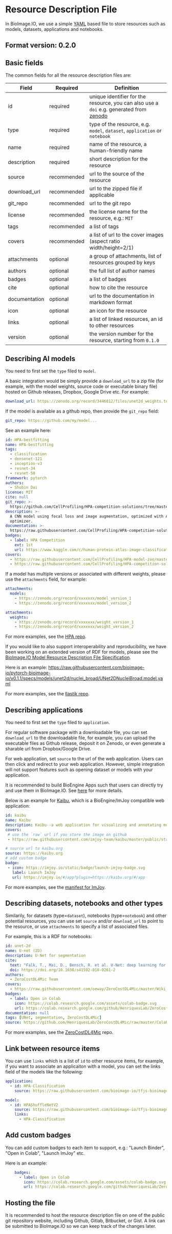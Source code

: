# Resource Description File

In BioImage.IO, we use a simple [YAML](https://en.wikipedia.org/wiki/YAML) based file to store resources such as models, datasets, applications and notebooks.

## Format version: 0.2.0

## Basic fields

The common fields for all the resource description files are:

| Field | Required | Definition  |
|---|---|---|
| id | required | unique identifier for the resource, you can also use a `doi` e.g. generated from [zenodo](https://zenodo.org/) |
| type | required | type of the resource, e.g. `model`, `dataset`, `application` or `notebook` |
| name  | required | name of the resource, a human-friendly name  |
| description | required | short description for the resource |
| source | recommended | url to the source of the resource |
| download_url | recommended | url to the zipped file if applicable |
| git_repo | recommended | url to the git repo  |
| license | recommended | the license name for the resource, e.g.: `MIT`  |
| tags | recommended | a list of tags  |
| covers | recommended | a list of url to the cover images (aspect ratio width/height=2/1)  |
| attachments | optional | a group of attachments, list of resources grouped by keys  |
| authors | optional | the full list of author names  |
| badges | optional | a list of badges|
| cite | optional | how to cite the resource |
| documentation | optional | url to the documentation in markdown format  |
| icon | optional | an icon for the resource  |
| links | optional | a list of linked resources, an id to other resources|
| version | optional | the version number for the resource, starting from `0.1.0`  |

## Describing AI models
You need to first set the `type` filed to `model`.

A basic integration would be simply provide a `download_url` to a zip file (for example, with the model weights, source code or executable binary file) hosted on Github releases, Dropbox, Google Drive etc. For example: 
```yaml
download_url: https://zenodo.org/record/3446812/files/unet2d_weights.torch?download=1
```

If the model is available as a github repo, then provide the `git_repo` field:
```yaml
git_repo: https://github.com/my/model...
```

See an example here:
```yaml
id: HPA-bestfitting
name: HPA-bestfitting
tags:
  - classification
  - densenet-121
  - inception-v3
  - resnet-34
  - resnet-50
framework: pytorch
authors:
  - Shubin Dai
license: MIT
cite: null
git_repo: >-
  https://github.com/CellProfiling/HPA-competition-solutions/tree/master/bestfitting
description: >-
  A CNN model using focal loss and image augmentation, optimized with Adam
  optimizer.
documentation: >-
  https://raw.githubusercontent.com/CellProfiling/HPA-competition-solutions/master/bestfitting/README.md
badges:
  - label: HPA Competition
    ext: 1st
    url: https://www.kaggle.com/c/human-protein-atlas-image-classification/leaderboard
covers:
  - https://raw.githubusercontent.com/CellProfiling/HPA-model-zoo/master/hpa_challenge_header.png
  - https://raw.githubusercontent.com/CellProfiling/HPA-competition-solutions/master/bestfitting/src/bestfitting-densenet-diagram.png
```

If a model has multiple versions or associated with different weights, please use the `attachments` field, for example:
```yaml
attachments:
  models:
    - https://zenodo.org/record/xxxxxxx/model_version_1
    - https://zenodo.org/record/xxxxxxx/model_version_2
```

```yaml
attachments:
  weights:
    - https://zenodo.org/record/xxxxxxx/weight_version_1
    - https://zenodo.org/record/xxxxxxx/weight_version_2
```

For more examples, see the [HPA repo](https://github.com/CellProfiling/HPA-model-zoo/blob/master/manifest.bioimage.io.yaml).

If you would like to also support interoperability and reproducibility, we have been working on an extended version of RDF for models, please see the [BioImage.IO Model Resource Description File Specification](https://github.com/bioimage-io/spec-bioimage-io/).

Here is an example: https://raw.githubusercontent.com/bioimage-io/pytorch-bioimage-io/v0.1.1/specs/models/unet2d/nuclei_broad/UNet2DNucleiBroad.model.yaml 

For more examples, see the [Ilastik repo](https://github.com/ilastik/bioimage-io-models/blob/master/manifest.bioimage.io.yaml).

## Describing applications
You need to first set the `type` filed to `application`.

For regular software package with a downloadable file, you can set `download_url` to the downloadable file, for example, you can upload the executable files as Github release, deposit it on Zenodo, or even generate a sharable url from Dropbox/Google Drive.

For web application, set `source` to the url of the web application. Users can then click and redirect to your web application. However, simple integration will not support features such as opening dataset or models with your application.

It is recommended to build BioEngine Apps such that users can directly try and use them in BioImage.IO. See [here](https://github.com/bioimage-io/bioimage.io/blob/master/docs/build-bioengine-apps.md) for more details.


Below is an example for [Kaibu](https://kaibu.org), which is a BioEngine/ImJoy compatible web application:
```yaml
id: kaibu
name: Kaibu
description: Kaibu--a web application for visualizing and annotating multi-dimensional images
covers:
 # use the `raw` url if you store the image on github
 - https://raw.githubusercontent.com/imjoy-team/kaibu/master/public/static/img/kaibu-screenshot-1.png

# source url to kaibu.org
source: https://kaibu.org
# add custom badge
badge:
 - icon: https://imjoy.io/static/badge/launch-imjoy-badge.svg
   label: Launch ImJoy
   url: https://imjoy.io/#/app?plugin=https://kaibu.org/#/app
```

For more examples, see the [manifest for ImJoy](https://github.com/imjoy-team/bioimage-io-models/blob/master/manifest.bioimage.io.yaml).

## Describing datasets, notebooks and other types
Similarily, for datasets (type=`dataset`), notebooks (type=`notebook`) and other potential resources, you can use set `source` and/or `download_url` to point to the resource, or use `attachments` to specify a list of associated files.

For example, this is a RDF for notebooks:
```yaml
id: unet-2d
name: U-net (2D)
description: U-Net for segmentation
cite:
  text: "Falk, T., Mai, D., Bensch, R. et al. U-Net: deep learning for cell counting, detection, and morphometry. Nat Methods 16, 67–70 (2019)."
  doi: https://doi.org/10.1038/s41592-018-0261-2
authors:
  - ZeroCostDL4Mic Team
covers:
  - https://raw.githubusercontent.com/oeway/ZeroCostDL4Mic/master/Wiki_files/wiki%20unet.png
badges:
  - label: Open in Colab
    icon: https://colab.research.google.com/assets/colab-badge.svg
    url: https://colab.research.google.com/github/HenriquesLab/ZeroCostDL4Mic/blob/master/Colab_notebooks/U-net_2D_ZeroCostDL4Mic.ipynb
documentation: null
tags: [UNet, segmentation, ZeroCostDL4Mic]
source: https://github.com/HenriquesLab/ZeroCostDL4Mic/raw/master/Colab_notebooks/U-net_2D_ZeroCostDL4Mic.ipynb
```

For more examples, see the [ZeroCostDL4Mic](https://github.com/HenriquesLab/ZeroCostDL4Mic/blob/master/manifest.bioimage.io.yaml) repo.

## Link between resource items

You can use `links` which is a list of `id` to other resource items, for example, if you want to associate an applicaiton with a model, you can set the links field of the models like the following:
```yaml
application:
  - id: HPA-Classification
    source: https://raw.githubusercontent.com/bioimage-io/tfjs-bioimage-io/master/apps/HPA-Classification.imjoy.html

model:
  - id: HPAShuffleNetV2
    source: https://raw.githubusercontent.com/bioimage-io/tfjs-bioimage-io/master/models/HPAShuffleNetV2/HPAShuffleNetV2.model.yaml
    links:
      - HPA-Classification
```

## Add custom badges
You can add custom badges to each item to support, e.g.: "Launch Binder", "Open in Colab", "Launch ImJoy" etc.

Here is an example:
```yaml
    badges:
      - label: Open in Colab
        icon: https://colab.research.google.com/assets/colab-badge.svg
        url: https://colab.research.google.com/github/HenriquesLab/ZeroCostDL4Mic/blob/master/Colab_notebooks/U-net_2D_ZeroCostDL4Mic.ipynb
```

## Hosting the file
It is recommended to host the resource description file on one of the public git repository website, including Github, Gitlab, Bitbucket, or Gist. A link can be submitted to BioImage.IO so we can keep track of the changes later.

